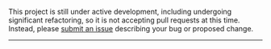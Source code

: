 
This project is still under active development, including undergoing
significant refactoring, so it is not accepting pull requests at this time.
Instead, please
[submit an issue](https://github.com/karenetheridge/Test-Mojo-Role-OpenAPI-Modern/issues/new)
describing your bug or proposed change.

-------------------------
